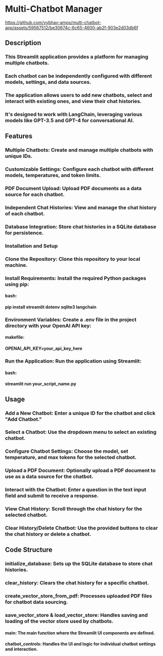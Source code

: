 # Multi-Chatbot Manager

https://github.com/vybhav-amps/multi-chatbot-app/assets/59567512/be30674c-6c65-4600-ab2f-903e2d03db6f

## Description

### This Streamlit application provides a platform for managing multiple chatbots. 
### Each chatbot can be independently configured with different models, settings, and data sources. 
### The application allows users to add new chatbots, select and interact with existing ones, and view their chat histories. 
### It's designed to work with LangChain, leveraging various models like GPT-3.5 and GPT-4 for conversational AI.

## Features

### Multiple Chatbots: Create and manage multiple chatbots with unique IDs.
### Customizable Settings: Configure each chatbot with different models, temperatures, and token limits.
### PDF Document Upload: Upload PDF documents as a data source for each chatbot.
### Independent Chat Histories: View and manage the chat history of each chatbot.
### Database Integration: Store chat histories in a SQLite database for persistence.
### Installation and Setup
### Clone the Repository: Clone this repository to your local machine.
### Install Requirements: Install the required Python packages using pip:
#### bash:
#### pip install streamlit dotenv sqlite3 langchain
### Environment Variables: Create a .env file in the project directory with your OpenAI API key:
#### makefile:
#### OPENAI_API_KEY=your_api_key_here
### Run the Application: Run the application using Streamlit:
#### bash:
#### streamlit run your_script_name.py

## Usage

### Add a New Chatbot: Enter a unique ID for the chatbot and click "Add Chatbot."
### Select a Chatbot: Use the dropdown menu to select an existing chatbot.
### Configure Chatbot Settings: Choose the model, set temperature, and max tokens for the selected chatbot.
### Upload a PDF Document: Optionally upload a PDF document to use as a data source for the chatbot.
### Interact with the Chatbot: Enter a question in the text input field and submit to receive a response.
### View Chat History: Scroll through the chat history for the selected chatbot.
### Clear History/Delete Chatbot: Use the provided buttons to clear the chat history or delete a chatbot.
## Code Structure
### initialize_database: Sets up the SQLite database to store chat histories.
### clear_history: Clears the chat history for a specific chatbot.
### create_vector_store_from_pdf: Processes uploaded PDF files for chatbot data sourcing.
### save_vector_store & load_vector_store: Handles saving and loading of the vector store used by chatbots.
#### main: The main function where the Streamlit UI components are defined.
#### chatbot_controls: Handles the UI and logic for individual chatbot settings and interaction.
